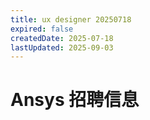 ```yaml
---
title: ux designer 20250718
expired: false
createdDate: 2025-07-18
lastUpdated: 2025-09-03
---
```


# Ansys 招聘信息

<JobPostingTable job-posting-json-path="ansys/data/ux-designer-20250718"/>